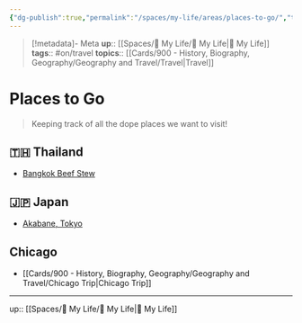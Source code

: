 ```yaml
---
{"dg-publish":true,"permalink":"/spaces/my-life/areas/places-to-go/","title":"Places to Go"}
---
```


> [!metadata]- Meta
> **up**:: [[Spaces/🤘 My Life/🤘 My Life\|🤘 My Life]]
> **tags**::  #on/travel
> **topics**:: [[Cards/900 - History, Biography, Geography/Geography and Travel/Travel\|Travel]]


# Places to Go

> Keeping track of all the dope places we want to visit!

## 🇹🇭 Thailand
- [Bangkok Beef Stew](https://www.instagram.com/p/Co75rc9oQBt/?igshid=YmMyMTA2M2Y=)

## 🇯🇵 Japan
- [Akabane, Tokyo](https://twitter.com/tokyo_gone/status/1662767853303656453?s=61&t=gyRX2W0x81b80X8f34EMoQ)

## Chicago
- [[Cards/900 - History, Biography, Geography/Geography and Travel/Chicago Trip\|Chicago Trip]]

---
up:: [[Spaces/🤘 My Life/🤘 My Life\|🤘 My Life]]

